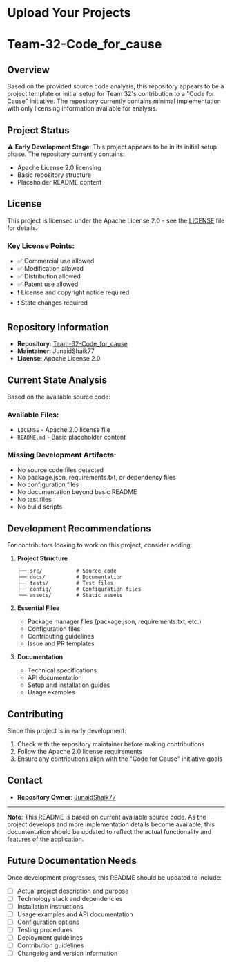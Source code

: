 # Upload Your Projects
# Team-32-Code_for_cause

## Overview

Based on the provided source code analysis, this repository appears to be a project template or initial setup for Team 32's contribution to a "Code for Cause" initiative. The repository currently contains minimal implementation with only licensing information available for analysis.

## Project Status

⚠️ **Early Development Stage**: This project appears to be in its initial setup phase. The repository currently contains:

- Apache License 2.0 licensing
- Basic repository structure
- Placeholder README content

## License

This project is licensed under the Apache License 2.0 - see the [LICENSE](LICENSE) file for details.

### Key License Points:
- ✅ Commercial use allowed
- ✅ Modification allowed
- ✅ Distribution allowed
- ✅ Patent use allowed
- ❗ License and copyright notice required
- ❗ State changes required

## Repository Information

- **Repository**: [Team-32-Code_for_cause](https://github.com/JunaidShaik77/Team-32-Code_for_cause)
- **Maintainer**: JunaidShaik77
- **License**: Apache License 2.0

## Current State Analysis

Based on the available source code:

### Available Files:
- `LICENSE` - Apache 2.0 license file
- `README.md` - Basic placeholder content

### Missing Development Artifacts:
- No source code files detected
- No package.json, requirements.txt, or dependency files
- No configuration files
- No documentation beyond basic README
- No test files
- No build scripts

## Development Recommendations

For contributors looking to work on this project, consider adding:

1. **Project Structure**
   ```
   ├── src/           # Source code
   ├── docs/          # Documentation
   ├── tests/         # Test files
   ├── config/        # Configuration files
   └── assets/        # Static assets
   ```

2. **Essential Files**
   - Package manager files (package.json, requirements.txt, etc.)
   - Configuration files
   - Contributing guidelines
   - Issue and PR templates

3. **Documentation**
   - Technical specifications
   - API documentation
   - Setup and installation guides
   - Usage examples

## Contributing

Since this project is in early development:

1. Check with the repository maintainer before making contributions
2. Follow the Apache 2.0 license requirements
3. Ensure any contributions align with the "Code for Cause" initiative goals

## Contact

- **Repository Owner**: [JunaidShaik77](https://github.com/JunaidShaik77)

---

**Note**: This README is based on current available source code. As the project develops and more implementation details become available, this documentation should be updated to reflect the actual functionality and features of the application.

## Future Documentation Needs

Once development progresses, this README should be updated to include:

- [ ] Actual project description and purpose
- [ ] Technology stack and dependencies
- [ ] Installation instructions
- [ ] Usage examples and API documentation
- [ ] Configuration options
- [ ] Testing procedures
- [ ] Deployment guidelines
- [ ] Contribution guidelines
- [ ] Changelog and version information
